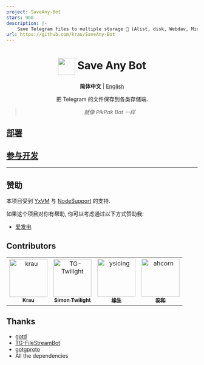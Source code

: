 ```yaml
---
project: SaveAny-Bot
stars: 960
description: |-
    Save Telegram files to multiple storage 📂 (Alist, disk, Webdav, Minio...) . Support restrict saving content.
url: https://github.com/krau/SaveAny-Bot
---
```


<div align="center">

# <img src="docs/logo.jpg" width="45" align="center"> Save Any Bot

**简体中文** | [English](README_EN.md)

把 Telegram 的文件保存到各类存储端.

> _就像 PikPak Bot 一样_

</div>

## [部署](https://sabot.unv.app/deploy/)

## [参与开发](https://sabot.unv.app/contribute/)

---

## 赞助

本项目受到 [YxVM](https://yxvm.com/) 与 [NodeSupport](https://github.com/NodeSeekDev/NodeSupport) 的支持.

如果这个项目对你有帮助, 你可以考虑通过以下方式赞助我:

- [爱发电](https://afdian.com/a/acherkrau)

## Contributors

<!-- readme: contributors -start -->
<table>
	<tbody>
		<tr>
            <td align="center">
                <a href="https://github.com/krau">
                    <img src="https://avatars.githubusercontent.com/u/71133316?v=4" width="100;" alt="krau"/>
                    <br />
                    <sub><b>Krau</b></sub>
                </a>
            </td>
            <td align="center">
                <a href="https://github.com/TG-Twilight">
                    <img src="https://avatars.githubusercontent.com/u/121682528?v=4" width="100;" alt="TG-Twilight"/>
                    <br />
                    <sub><b>Simon Twilight</b></sub>
                </a>
            </td>
            <td align="center">
                <a href="https://github.com/ysicing">
                    <img src="https://avatars.githubusercontent.com/u/8605565?v=4" width="100;" alt="ysicing"/>
                    <br />
                    <sub><b>缘生</b></sub>
                </a>
            </td>
            <td align="center">
                <a href="https://github.com/ahcorn">
                    <img src="https://avatars.githubusercontent.com/u/42889600?v=4" width="100;" alt="ahcorn"/>
                    <br />
                    <sub><b>安和</b></sub>
                </a>
            </td>
		</tr>
	<tbody>
</table>
<!-- readme: contributors -end -->

## Thanks

- [gotd](https://github.com/gotd/td)
- [TG-FileStreamBot](https://github.com/EverythingSuckz/TG-FileStreamBot)
- [gotgproto](https://github.com/celestix/gotgproto)
- All the dependencies

